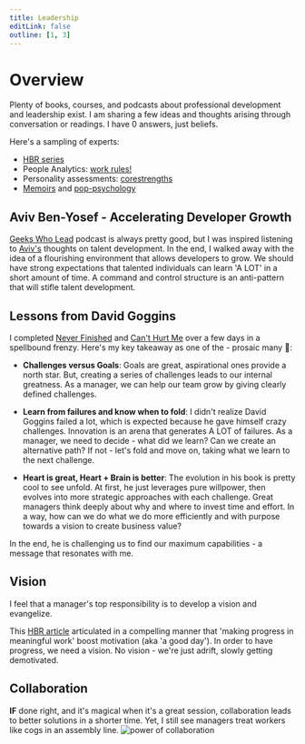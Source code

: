 ```yaml
---
title: Leadership
editLink: false
outline: [1, 3]
---
```


# Overview
Plenty of books, courses, and podcasts about professional development and leadership exist. I am sharing a few ideas and thoughts arising through conversation or readings. I have 0 answers, just beliefs.

Here's a sampling of experts:
* [HBR series](https://www.amazon.com/HBR-20-Minute-Manager-Boxed-Books/dp/1633690954)
* People Analytics: [work rules!](https://www.workrules.net/)
* Personality assessments: [corestrengths](https://www.corestrengths.com/)
* [Memoirs](https://davidgoggins.com/book/) and [pop-psychology](https://www.danpink.com/)

## Aviv Ben-Yosef - Accelerating Developer Growth
[Geeks Who Lead](https://podcast.geekswholead.com/) podcast is always pretty good, but I was inspired listening to [Aviv's](https://podcast.geekswholead.com/1788616/13728088-aviv-ben-yosef-accelerating-developer-growth) thoughts on talent development. In the end, I walked away with the idea of a flourishing environment that allows developers to grow. We should have strong expectations that talented individuals can learn 'A LOT' in a short amount of time. A command and control structure is an anti-pattern that will stifle talent development.  

## Lessons from David Goggins
I completed [Never Finished](https://www.amazon.com/Never-Finished-Unshackle-Your-Within/dp/1544534086) and [Can't Hurt Me](https://www.amazon.com/Cant-Hurt-Me-Master-Your/dp/1544512287) over a few days in a spellbound frenzy. Here's my key takeaway as one of the - prosaic many :hugs::

* **Challenges versus Goals**: Goals are great,  aspirational ones provide a north star. But, creating a series of challenges leads to our internal greatness. As a manager, we can help our team grow by giving clearly defined challenges.

* **Learn from failures and know when to fold**: I didn't realize David Goggins failed a lot, which is expected because he gave himself crazy challenges. Innovation is an arena that generates A LOT of failures. As a manager, we need to decide - what did we learn? Can we create an alternative path? If not - let's fold and move on, taking what we learn to the next challenge.

* **Heart is great, Heart + Brain is better**: The evolution in his book is pretty cool to see unfold. At first, he just leverages pure willpower, then evolves into more strategic approaches with each challenge. Great managers think deeply about why and where to invest time and effort. In a way, how can we do what we do more efficiently and with purpose towards a vision to create business value?

 In the end, he is challenging us to find our maximum capabilities - a message that resonates with me.  

## Vision
I feel that a manager's top responsibility is to develop a vision and evangelize.

This [HBR article](https://hbr.org/2011/05/the-power-of-small-wins) articulated in a compelling manner that 'making progress in meaningful work' boost motivation (aka 'a good day'). In order to have progress, we need a vision. No vision - we're just adrift, slowly getting demotivated.

## Collaboration
**IF** done right, and it's magical when it's a great session, collaboration leads to better solutions in a shorter time. Yet, I still see managers treat workers like cogs in an assembly line.
![power of collaboration](/collaboration.png)

